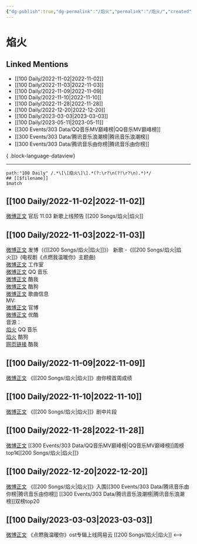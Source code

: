 ```yaml
---
{"dg-publish":true,"dg-permalink":"/焰火","permalink":"/焰火/","created":"2022-11-25T16:47:53.000+08:00","updated":"2023-04-10T15:49:56.000+08:00"}
---
```


# 焰火

## Linked Mentions
- [[100 Daily/2022-11-02\|2022-11-02]]
- [[100 Daily/2022-11-03\|2022-11-03]]
- [[100 Daily/2022-11-09\|2022-11-09]]
- [[100 Daily/2022-11-10\|2022-11-10]]
- [[100 Daily/2022-11-28\|2022-11-28]]
- [[100 Daily/2022-12-20\|2022-12-20]]
- [[100 Daily/2023-03-03\|2023-03-03]]
- [[100 Daily/2023-05-11\|2023-05-11]]
- [[300 Events/303 Data/QQ音乐MV巅峰榜\|QQ音乐MV巅峰榜]]
- [[300 Events/303 Data/腾讯音乐浪潮榜\|腾讯音乐浪潮榜]]
- [[300 Events/303 Data/腾讯音乐由你榜\|腾讯音乐由你榜]]

{ .block-language-dataview}

---

```expander
path:"100 Daily" /.*\[\[焰火\]\].*(?:\r?\n(?!\r?\n).*)*/
## [[$filename]]
$match
```
## [[100 Daily/2022-11-02\|2022-11-02]]
[微博正文](http://weibo.com/5248300719/Mdb0SF8fk) 官后 11.03 新歌上线预告 [[200 Songs/焰火\|焰火]]
## [[100 Daily/2022-11-03\|2022-11-03]]
[微博正文](http://weibo.com/1736988591/MdhFRzoc4) 发博（《[[200 Songs/焰火\|焰火]]》）
新歌 -《[[200 Songs/焰火\|焰火]]》(电视剧《点燃我温暖你》主题曲)  
[微博正文](http://weibo.com/7478855230/MddKRAMOl) 工作室  
[微博正文](http://weibo.com/2169129705/MddFP4IPO) QQ 音乐  
[微博正文](https://weibo.com/1738434147/MddFOt6cf) 酷我  
[微博正文](https://weibo.com/1665103091/MddGEsoLY) 酷狗  
[微博正文](https://weibo.com/6466290670/MddKPyUrD) 歌曲信息  
MV:  
[微博正文](http://weibo.com/7557984853/MdhBm3tBp) 官博  
[微博正文](http://weibo.com/1642904381/MdhBm4zWZ) 优酷  
音源：  
[焰火](https://weibo.cn/sinaurl?u=https%3A%2F%2Fi.y.qq.com%2Fv8%2Fplaysong.html%3Fsongid%3D381719624%26source%3Dyqq%26ADTAG%3Dhz_wb_sf%26channelId%3D10081987) QQ 音乐  
[焰火](https://weibo.cn/sinaurl?u=https%3A%2F%2Ft4.kugou.com%2Fsong.html%3Fid%3D5oN2JafzFV3) 酷狗  
[网页链接](https://weibo.cn/sinaurl?u=http%3A%2F%2Fm.kuwo.cn%2Fnewh5app%2Fplay_detail%2F247783064) 酷我
## [[100 Daily/2022-11-09\|2022-11-09]]
[微博正文](http://weibo.com/6733257358/MecxhoHO0) 《[[200 Songs/焰火\|焰火]]》由你榜首周成绩
## [[100 Daily/2022-11-10\|2022-11-10]]
[微博正文](https://weibo.com/5883814680/MeomtxqT8) 《[[200 Songs/焰火\|焰火]]》剧中片段
## [[100 Daily/2022-11-28\|2022-11-28]]
[微博正文](https://m.weibo.cn/2169129705/4840794475990634) [[300 Events/303 Data/QQ音乐MV巅峰榜\|QQ音乐MV巅峰榜]]周榜top1《[[200 Songs/焰火\|焰火]]》
## [[100 Daily/2022-12-20\|2022-12-20]]
[微博正文](https://m.weibo.cn/6573096128/4848767360043486) 《[[200 Songs/焰火\|焰火]]》入围[[300 Events/303 Data/腾讯音乐由你榜\|腾讯音乐由你榜]] [[300 Events/303 Data/腾讯音乐浪潮榜\|腾讯音乐浪潮榜]]双榜top20

## [[100 Daily/2023-03-03\|2023-03-03]]
[微博正文](https://weibo.com/1721030997/4874949544641971) 《点燃我温暖你》ost专辑上线网易云 [[200 Songs/焰火\|焰火]]
<-->
